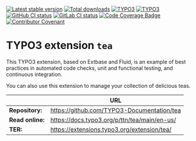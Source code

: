 [![Latest stable version](https://poser.pugx.org/ttn/tea/v/stable.svg)](https://packagist.org/packages/ttn/tea)
[![Total downloads](https://poser.pugx.org/ttn/tea/downloads.svg)](https://packagist.org/packages/ttn/tea)
[![TYPO3](https://img.shields.io/badge/TYPO3-11-orange.svg)](https://get.typo3.org/version)
[![TYPO3](https://img.shields.io/badge/TYPO3-10-orange.svg)](https://get.typo3.org/version/10)
[![GitHub CI status](https://github.com/TYPO3-Documentation/tea/workflows/CI/badge.svg?branch=main)](https://github.com/TYPO3-Documentation/tea/actions)
[![GitLab CI status](https://gitlab.typo3.org/qa/example-extension/badges/main/pipeline.svg)](https://gitlab.typo3.org/qa/example-extension/-/pipelines)
[![Code Coverage Badge](https://github.com/TYPO3-Documentation/tea/blob/code-coverage-badge/badge.svg)](https://github.com/TYPO3-Documentation/tea/blob/code-coverage-badge/clover.xml)
[![Contributor Covenant](https://img.shields.io/badge/Contributor%20Covenant-2.0-4baaaa.svg)](CODE_OF_CONDUCT.md)

# TYPO3 extension `tea`

This TYPO3 extension, based on Extbase and Fluid, is an example of best
practices in automated code checks, unit and functional testing, and continuous
integration.

You can also use this extension to manage your collection of delicious teas.

|                  | URL                                          |
|------------------|----------------------------------------------|
| **Repository:**  | https://github.com/TYPO3-Documentation/tea   |
| **Read online:** | https://docs.typo3.org/p/ttn/tea/main/en-us/ |
| **TER:**         | https://extensions.typo3.org/extension/tea/  |
